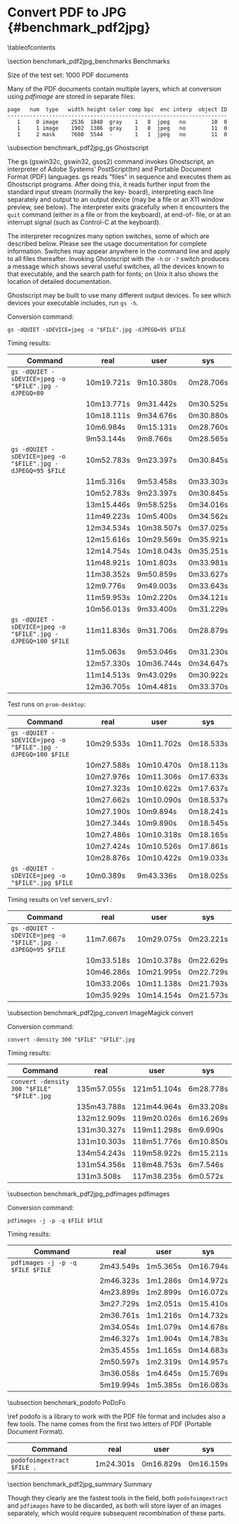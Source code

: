 Convert PDF to JPG    {#benchmark_pdf2jpg}
==================

\tableofcontents

\section benchmark_pdf2jpg_benchmarks Benchmarks

Size of the test set: 1000 PDF documents

Many of the PDF documents contain multiple layers, which at conversion using
_pdfimage_ are stored in separate files:

~~~~
page   num  type   width height color comp bpc  enc interp  object ID
---------------------------------------------------------------------
   1     0 image    2536  1848  gray    1   8  jpeg   no        10  0
   1     1 image    1902  1386  gray    1   8  jpeg   no        11  0
   1     2 mask     7608  5544  -       1   1  jpeg   no        11  0
~~~~

\subsection benchmark_pdf2jpg_gs Ghostscript

The  gs  (gswin32c,  gswin32, gsos2) command invokes Ghostscript, an interpreter of
Adobe Systems' PostScript(tm) and Portable Document  Format  (PDF)  languages.   gs
reads  "files"  in  sequence and executes them as Ghostscript programs. After doing
this, it reads further input from the standard  input  stream  (normally  the  key-
board),  interpreting each line separately and output to an output device (may be a
file or an X11 window preview, see below). The interpreter exits gracefully when it
encounters  the  `quit` command (either in a file or from the keyboard), at end-of-
file, or at an interrupt signal (such as Control-C at the keyboard).

The interpreter recognizes many option switches, some of which are described below.
Please  see  the  usage documentation for complete information. Switches may appear
anywhere in  the  command  line  and  apply  to  all  files  thereafter.   Invoking
Ghostscript  with the `-h` or `-?` switch produces a message which shows several useful
switches, all the devices known to that executable, and the search path for  fonts;
on Unix it also shows the location of detailed documentation.

Ghostscript  may  be  built  to  use  many  different output devices.  To see which
devices your executable includes, run `gs -h`.

Conversion command:

~~~~
gs -dQUIET -sDEVICE=jpeg -o "$FILE".jpg -dJPEGQ=95 $FILE
~~~~

Timing results:

| Command | real | user | sys |
|---------|------|------|-----|
| `gs -dQUIET -sDEVICE=jpeg -o "$FILE".jpg -dJPEGQ=80` | 10m19.721s | 9m10.380s | 0m28.706s |
|    | 10m13.771s | 9m31.442s | 0m30.525s |
|    | 10m18.111s | 9m34.676s | 0m30.880s |
|    |  10m6.984s | 9m15.131s | 0m28.760s |
|    |  9m53.144s |  9m8.766s | 0m28.565s |
| `gs -dQUIET -sDEVICE=jpeg -o "$FILE".jpg -dJPEGQ=95 $FILE` | 10m52.783s | 9m23.397s | 0m30.845s |
|    |  11m5.316s |  9m53.458s | 0m33.303s |
|    | 10m52.783s |  9m23.397s | 0m30.845s |
|    | 13m15.446s |  9m58.525s | 0m34.016s |
|    | 11m49.223s |  10m5.400s | 0m34.562s |
|    | 12m34.534s | 10m38.507s | 0m37.025s |
|    | 12m15.616s | 10m29.569s | 0m35.921s |
|    | 12m14.754s | 10m18.043s | 0m35.251s |
|    | 11m48.921s |  10m1.803s | 0m33.981s |
|    | 11m38.352s |  9m50.859s | 0m33.627s |
|    |  12m9.776s |  9m49.003s | 0m33.643s |
|    | 11m59.953s |  10m2.220s | 0m34.121s |
|    | 10m56.013s |  9m33.400s | 0m31.229s |
| `gs -dQUIET -sDEVICE=jpeg -o "$FILE".jpg -dJPEGQ=100 $FILE` | 11m11.836s | 9m31.706s | 0m28.879s |
|    |  11m5.063s |  9m53.046s | 0m31.230s |
|    | 12m57.330s | 10m36.744s | 0m34.647s |
|    | 11m14.513s |  9m43.029s | 0m30.922s |
|    | 12m36.705s |  10m4.481s | 0m33.370s |

Test runs on `prom-desktop`:

| Command | real | user | sys |
|---------|------|------|-----|
| `gs -dQUIET -sDEVICE=jpeg -o "$FILE".jpg -dJPEGQ=100 $FILE` | 10m29.533s | 10m11.702s | 0m18.533s |
|    | 10m27.588s | 10m10.470s | 0m18.113s |
|    | 10m27.976s | 10m11.306s | 0m17.633s |
|    | 10m27.323s | 10m10.622s | 0m17.637s |
|    | 10m27.662s | 10m10.090s | 0m18.537s |
|    | 10m27.190s |  10m9.894s | 0m18.241s |
|    | 10m27.344s |  10m9.890s | 0m18.545s |
|    | 10m27.486s | 10m10.318s | 0m18.165s |
|    | 10m27.424s | 10m10.526s | 0m17.861s |
|    | 10m28.876s | 10m10.422s | 0m19.033s |
| `gs -dQUIET -sDEVICE=jpeg -o "$FILE".jpg $FILE` | 10m0.389s | 9m43.336s | 0m18.025s |

Timing results on \ref servers_srv1 :

| Command | real | user | sys |
|---------|------|------|-----|
| `gs -dQUIET -sDEVICE=jpeg -o "$FILE".jpg -dJPEGQ=95 $FILE` | 11m7.667s | 10m29.075s | 0m23.221s |
|    | 10m33.518s | 10m10.378s | 0m22.629s |
|    | 10m46.286s | 10m21.995s | 0m22.729s |
|    | 10m33.206s | 10m11.138s | 0m21.793s |
|    | 10m35.929s | 10m14.154s | 0m21.573s |

\subsection benchmark_pdf2jpg_convert ImageMagick convert

Conversion command:

~~~~
convert -density 300 "$FILE" "$FILE".jpg
~~~~

Timing results:

| Command                                    | real | user | sys |
|--------------------------------------------|------|------|-----|
| `convert -density 300 "$FILE" "$FILE".jpg` | 135m57.055s | 121m51.104s | 6m28.778s |
|    | 135m43.788s | 121m44.964s | 6m33.208s |
|    | 132m12.909s | 119m20.026s | 6m16.269s |
|    | 131m30.327s | 119m11.298s |  6m9.690s |
|    | 131m10.303s | 118m51.776s | 6m10.850s |
|    | 134m54.243s | 119m58.922s | 6m15.211s |
|    | 131m54.356s | 118m48.753s |  6m7.546s |
|    |  131m3.508s | 117m38.235s |  6m0.572s |

\subsection benchmark_pdf2jpg_pdfimages pdfimages

Conversion command:

~~~~
pdfimages -j -p -q $FILE $FILE
~~~~

Timing results:

| Command                          | real       | user      | sys       |
|----------------------------------|------------|-----------|-----------|
| `pdfimages -j -p -q $FILE $FILE` | 2m43.549s  | 1m5.365s  | 0m16.794s |
|                                  | 2m46.323s  | 1m1.286s  | 0m14.972s |
|                                  | 4m23.899s  | 1m2.899s  | 0m16.072s |
|                                  | 3m27.729s  | 1m2.051s  | 0m15.410s |
|                                  | 2m36.761s  | 1m1.216s  | 0m14.732s |
|                                  | 2m34.054s  | 1m1.079s  | 0m14.678s |
|                                  | 2m46.327s  | 1m1.904s  | 0m14.783s |
|                                  | 2m35.455s  | 1m1.165s  | 0m14.683s |
|                                  | 2m50.597s  | 1m2.319s  | 0m14.957s |
|                                  | 3m36.058s  | 1m4.645s  | 0m15.769s |
|                                  | 5m19.994s  | 1m5.385s  | 0m16.083s |

\subsection benchmark_podofo PoDoFo

\ref podofo is a library to work with the PDF file format and includes also a few
tools. The name comes from the first two letters of PDF (Portable Document
Format).

| Command                    | real       | user     | sys       |
|----------------------------|------------|----------|-----------|
| `podofoimgextract $FILE .` | 1m24.301s | 0m16.829s | 0m16.159s |

\section benchmark_pdf2jpg_summary Summary

Though they clearly are the fastest tools in the field, both `podofoimgextract`
and `pdfimages` have to be discarded, as both will store layer of an images
separately, which would require subsequent recombination of these parts.
